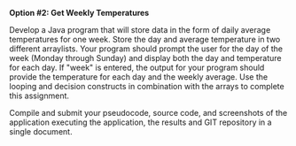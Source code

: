 **Option #2: Get Weekly Temperatures**   

Develop a Java program that will store data in the form of daily average temperatures for one week. Store the day and average temperature in two different arraylists. Your program should prompt the user for the day of the week (Monday through Sunday) and display both the day and temperature for each day. If "week" is entered, the output for your program should provide the temperature for each day and the weekly average. Use the looping and decision constructs in combination with the arrays to complete this assignment.

Compile and submit your pseudocode, source code, and screenshots of the application executing the application, the results and GIT repository in a single document.

